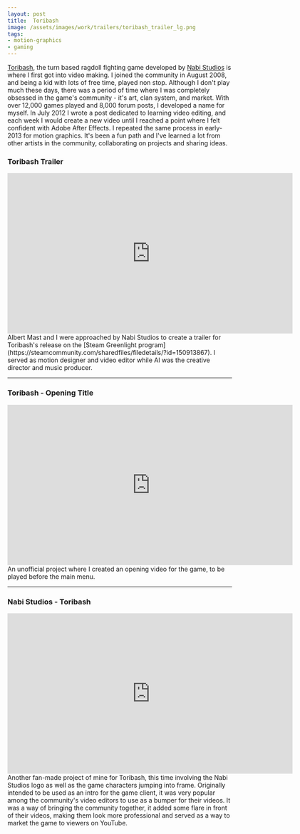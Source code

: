 ```yaml
---
layout: post
title:  Toribash
image: /assets/images/work/trailers/toribash_trailer_lg.png
tags:
- motion-graphics
- gaming
---
```

[Toribash](http://toribash.com), the turn based ragdoll fighting game developed by [Nabi Studios](http://www.nabistudios.com/) is where I first got into video making. I joined the community in August 2008, and being a kid with lots of free time, played non stop. Although I don't play much these days, there was a period of time where I was completely obsessed in the game's community - it's art, clan system, and market. With over 12,000 games played and 8,000 forum posts, I developed a name for myself. In July 2012 I wrote a post dedicated to learning video editing, and each week I would create a new video until I reached a point where I felt confident with Adobe After Effects. I repeated the same process in early-2013 for motion graphics. It's been a fun path and I've learned a lot from other artists in the community, collaborating on projects and sharing ideas. 

### Toribash Trailer
<div class="vid" > <iframe width="640" height="360" src="https://player.vimeo.com/video/184433754" frameborder="0" allowfullscreen></iframe></div>
Albert Mast and I were approached by Nabi Studios to create a trailer for Toribash's release on the [Steam Greenlight program](https://steamcommunity.com/sharedfiles/filedetails/?id=150913867). I served as motion designer and video editor while Al was the creative director and music producer.

---

### Toribash - Opening Title
<div class="vid" > <iframe width="640" height="360" src="https://player.vimeo.com/video/183224375" frameborder="0" allowfullscreen></iframe></div>
An unofficial project where I created an opening video for the game, to be played before the main menu.

---

### Nabi Studios - Toribash
<div class="vid" > <iframe width="640" height="360" src="https://player.vimeo.com/video/184434154" frameborder="0" allowfullscreen></iframe></div>
Another fan-made project of mine for Toribash, this time involving the Nabi Studios logo as well as the game characters jumping into frame. Originally intended to be used as an intro for the game client, it was very popular among the community's video editors to use as a bumper for their videos. It was a way of bringing the community together, it added some flare in front of their videos, making them look more professional and served as a way to market the game to viewers on YouTube.